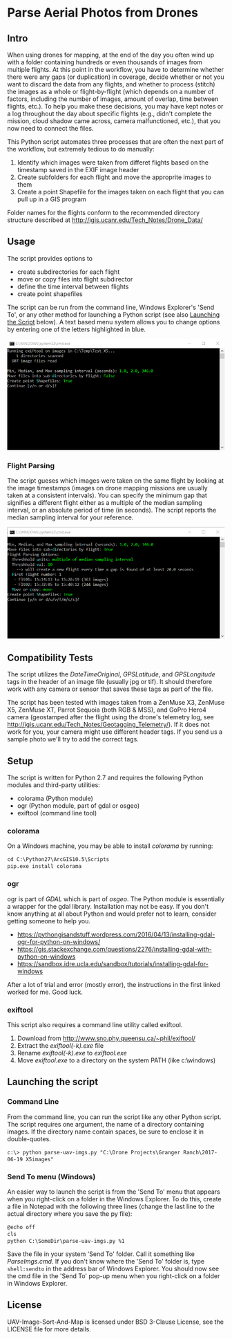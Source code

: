 # Parse Aerial Photos from Drones

## Intro

When using drones for mapping, at the end of the day you often wind up with a folder containing hundreds or even thousands of images from multiple flights. At this point in the workflow, you have to determine whether there were any gaps (or duplication) in coverage, decide whether or not you want to discard the data from any flights, and whether to process (stitch) the images as a whole or flight-by-flight (which depends on a number of factors, including the number of images, amount of overlap, time between flights, etc.). To help you make these decisions, you may have kept notes or a log throughout the day about specific flights (e.g., didn't complete the mission, cloud shadow came across, camera malfunctioned, etc.), that you now need to connect the files.

This Python script automates three processes that are often the next part of the workflow, but extremely tedious to do manually:

1. Identify which images were taken from differet flights based on the timestamp saved in the EXIF image header
1. Create subfolders for each flight and move the approprite images to them
1. Create a point Shapefile for the images taken on each flight that you can pull up in a GIS program

Folder names for the flights conform to the recommended directory structure described at http://igis.ucanr.edu/Tech_Notes/Drone_Data/

## Usage

The script provides options to

- create subdirectories for each flight
- move or copy files into flight subdirector
- define the time interval between flights
- create point shapefiles

The script can be run from the command line, Windows Explorer's 'Send To', or any other method for launching a Python script (see also [Launching the Script](#launching-the-script) below). A text based menu system allows you to change options by entering one of the letters highlighted in blue. 

![command window 01](images/cmd_window01.png)

### Flight Parsing

The script gueses which images were taken on the same flight by looking at the image timestamps (images on drone mapping missions are usually taken at a consistent intervals). You can specify the minimum gap that signifies a different flight either as a multiple of the median sampling interval, or an absolute period of time (in seconds). The script reports the median sampling interval for your reference.

![command window 02](images/cmd_window02.png)

## Compatibility Tests

The script utilizes the *DateTimeOriginal*, *GPSLatitude*, and *GPSLongitude* tags in the header of an image file (usually jpg or tif). It should therefore work with any camera or sensor that saves these tags as part of the file. 

The script has been tested with images taken from a ZenMuse X3, ZenMuse X5, ZenMuse XT, Parrot Sequoia (both RGB & MSS), and GoPro Hero4 camera (geostamped after the flight using the drone's telemetry log, see <http://igis.ucanr.edu/Tech_Notes/Geotagging_Telemetry/>). If it does not work for you, your camera might use different header tags. If you send us a sample photo we'll try to add the correct tags.

## Setup

The script is written for Python 2.7 and requires the following Python modules and third-party utilities: 

- colorama (Python module)
- ogr (Python module, part of gdal or osgeo)
- exiftool (command line tool)

### colorama

On a Windows machine, you may be able to install *colorama* by running:

```
cd C:\Python27\ArcGIS10.5\Scripts
pip.exe install colorama
```

### ogr

ogr is part of *GDAL* which is part of *osgeo*. The Python module is essentially a wrapper for the gdal library. Installation may not be easy. If you don't know anything at all about Python and would prefer not to learn, consider getting someone to help you.

 - <https://pythongisandstuff.wordpress.com/2016/04/13/installing-gdal-ogr-for-python-on-windows/>
 - <https://gis.stackexchange.com/questions/2276/installing-gdal-with-python-on-windows>
 - <https://sandbox.idre.ucla.edu/sandbox/tutorials/installing-gdal-for-windows>

After a lot of trial and error (mostly error), the instructions in the first linked worked for me. Good luck.

### exiftool

This script also requires a command line utility called exiftool.

1. Download from <http://www.sno.phy.queensu.ca/~phil/exiftool/>
1. Extract the *exiftool(-k).exe* file
1. Rename *exiftool(-k).exe* to *exiftool.exe*
1. Move *exiftool.exe* to a directory on the system PATH (like c:\windows)

## Launching the script

### Command Line

From the command line, you can run the script like any other Python script. The script requires one argument, the name of a directory containing images. If the directory name contain spaces, be sure to enclose it in double-quotes.

```
c:\> python parse-uav-imgs.py "C:\Drone Projects\Granger Ranch\2017-06-19 X5images"
```

### Send To menu (Windows)

An easier way to launch the script is from the 'Send To' menu that appears when you right-click on a folder in the Windows Explorer. To do this, create a file in Notepad with the following three lines (change the last line to the actual directory where you save the py file):

```
@echo off
cls
python C:\SomeDir\parse-uav-imgs.py %1
```

Save the file in your system 'Send To' folder. Call it something like *ParseImgs.cmd*. If you don't know where the 'Send To' folder is, type `shell:sendto` in the address bar of Windows Explorer. You should now see the cmd file in the 'Send To' pop-up menu when you right-click on a folder in Windows Explorer.

## License

UAV-Image-Sort-And-Map is licensed under BSD 3-Clause License, see the LICENSE file for more details.












